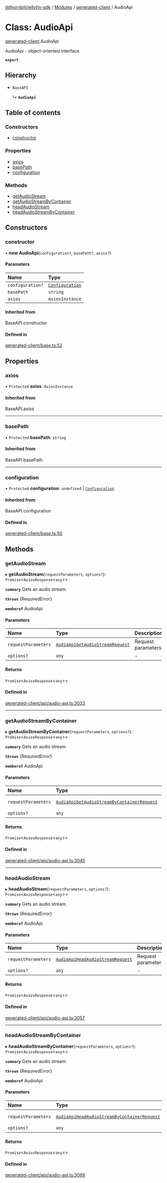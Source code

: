 [@thornbill/jellyfin-sdk](../README.md) / [Modules](../modules.md) / [generated-client](../modules/generated_client.md) / AudioApi

# Class: AudioApi

[generated-client](../modules/generated_client.md).AudioApi

AudioApi - object-oriented interface

**`export`**

## Hierarchy

- `BaseAPI`

  ↳ **`AudioApi`**

## Table of contents

### Constructors

- [constructor](generated_client.AudioApi.md#constructor)

### Properties

- [axios](generated_client.AudioApi.md#axios)
- [basePath](generated_client.AudioApi.md#basepath)
- [configuration](generated_client.AudioApi.md#configuration)

### Methods

- [getAudioStream](generated_client.AudioApi.md#getaudiostream)
- [getAudioStreamByContainer](generated_client.AudioApi.md#getaudiostreambycontainer)
- [headAudioStream](generated_client.AudioApi.md#headaudiostream)
- [headAudioStreamByContainer](generated_client.AudioApi.md#headaudiostreambycontainer)

## Constructors

### constructor

• **new AudioApi**(`configuration?`, `basePath?`, `axios?`)

#### Parameters

| Name | Type |
| :------ | :------ |
| `configuration?` | [`Configuration`](generated_client.Configuration.md) |
| `basePath` | `string` |
| `axios` | `AxiosInstance` |

#### Inherited from

BaseAPI.constructor

#### Defined in

[generated-client/base.ts:52](https://github.com/thornbill/jellyfin-sdk-typescript/blob/c68c853/src/generated-client/base.ts#L52)

## Properties

### axios

• `Protected` **axios**: `AxiosInstance`

#### Inherited from

BaseAPI.axios

___

### basePath

• `Protected` **basePath**: `string`

#### Inherited from

BaseAPI.basePath

___

### configuration

• `Protected` **configuration**: `undefined` \| [`Configuration`](generated_client.Configuration.md)

#### Inherited from

BaseAPI.configuration

#### Defined in

[generated-client/base.ts:50](https://github.com/thornbill/jellyfin-sdk-typescript/blob/c68c853/src/generated-client/base.ts#L50)

## Methods

### getAudioStream

▸ **getAudioStream**(`requestParameters`, `options?`): `Promise`<`AxiosResponse`<`any`\>\>

**`summary`** Gets an audio stream.

**`throws`** {RequiredError}

**`memberof`** AudioApi

#### Parameters

| Name | Type | Description |
| :------ | :------ | :------ |
| `requestParameters` | [`AudioApiGetAudioStreamRequest`](../interfaces/generated_client.AudioApiGetAudioStreamRequest.md) | Request parameters. |
| `options?` | `any` | - |

#### Returns

`Promise`<`AxiosResponse`<`any`\>\>

#### Defined in

[generated-client/api/audio-api.ts:3033](https://github.com/thornbill/jellyfin-sdk-typescript/blob/c68c853/src/generated-client/api/audio-api.ts#L3033)

___

### getAudioStreamByContainer

▸ **getAudioStreamByContainer**(`requestParameters`, `options?`): `Promise`<`AxiosResponse`<`any`\>\>

**`summary`** Gets an audio stream.

**`throws`** {RequiredError}

**`memberof`** AudioApi

#### Parameters

| Name | Type | Description |
| :------ | :------ | :------ |
| `requestParameters` | [`AudioApiGetAudioStreamByContainerRequest`](../interfaces/generated_client.AudioApiGetAudioStreamByContainerRequest.md) | Request parameters. |
| `options?` | `any` | - |

#### Returns

`Promise`<`AxiosResponse`<`any`\>\>

#### Defined in

[generated-client/api/audio-api.ts:3045](https://github.com/thornbill/jellyfin-sdk-typescript/blob/c68c853/src/generated-client/api/audio-api.ts#L3045)

___

### headAudioStream

▸ **headAudioStream**(`requestParameters`, `options?`): `Promise`<`AxiosResponse`<`any`\>\>

**`summary`** Gets an audio stream.

**`throws`** {RequiredError}

**`memberof`** AudioApi

#### Parameters

| Name | Type | Description |
| :------ | :------ | :------ |
| `requestParameters` | [`AudioApiHeadAudioStreamRequest`](../interfaces/generated_client.AudioApiHeadAudioStreamRequest.md) | Request parameters. |
| `options?` | `any` | - |

#### Returns

`Promise`<`AxiosResponse`<`any`\>\>

#### Defined in

[generated-client/api/audio-api.ts:3057](https://github.com/thornbill/jellyfin-sdk-typescript/blob/c68c853/src/generated-client/api/audio-api.ts#L3057)

___

### headAudioStreamByContainer

▸ **headAudioStreamByContainer**(`requestParameters`, `options?`): `Promise`<`AxiosResponse`<`any`\>\>

**`summary`** Gets an audio stream.

**`throws`** {RequiredError}

**`memberof`** AudioApi

#### Parameters

| Name | Type | Description |
| :------ | :------ | :------ |
| `requestParameters` | [`AudioApiHeadAudioStreamByContainerRequest`](../interfaces/generated_client.AudioApiHeadAudioStreamByContainerRequest.md) | Request parameters. |
| `options?` | `any` | - |

#### Returns

`Promise`<`AxiosResponse`<`any`\>\>

#### Defined in

[generated-client/api/audio-api.ts:3069](https://github.com/thornbill/jellyfin-sdk-typescript/blob/c68c853/src/generated-client/api/audio-api.ts#L3069)
